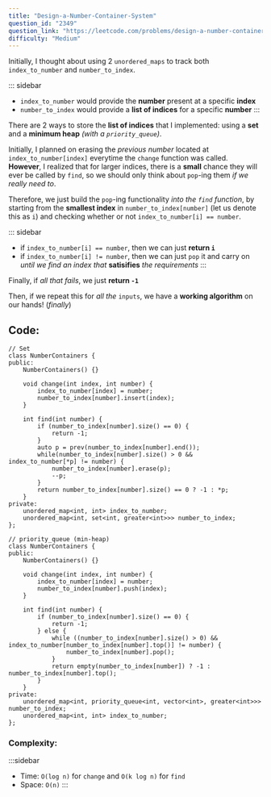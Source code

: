 ```yaml
---
title: "Design-a-Number-Container-System"
question_id: "2349"
question_link: "https://leetcode.com/problems/design-a-number-container-system/"
difficulty: "Medium"
---
```


Initially, I thought about using 2 `unordered_maps` to track both `index_to_number` and `number_to_index`.

::: sidebar
- `index_to_number` would provide the **number** present at a specific **index**
- `number_to_index` would provide a **list of indices** for a specific **number**
:::

There are 2 ways to store the **list of indices** that I implemented: using a **set** and a **minimum heap** *(with a `priority_queue`)*.

Initially, I planned on erasing the *previous number* located at `index_to_number[index]` everytime the `change` function was called.
**However**, I realized that for larger indices, there is a **small** chance they will ever be called by `find`, 
so we should only think about `pop`-ing them *if we really need to*.

Therefore, we just build the `pop`-ing functionality *into the `find` function*, by starting from the **smallest index** in `number_to_index[number]`
(let us denote this as `i`)
and checking whether or not `index_to_number[i] == number`.

::: sidebar
- if `index_to_number[i] == number`, then we can just **return `i`**
- if `index_to_number[i] != number`, then we can just `pop` it and carry on *until we find an index that* **satisifies** *the requirements*
:::

Finally, if *all that fails*, we just **return `-1`**

Then, if we repeat this for *all the* `inputs`, we have a **working algorithm** on our hands! (*finally*)

## Code<span>:</span>

```{.cpp}
// Set
class NumberContainers {
public:
    NumberContainers() {}
    
    void change(int index, int number) {
        index_to_number[index] = number;
        number_to_index[number].insert(index);
    }
    
    int find(int number) {
        if (number_to_index[number].size() == 0) {
            return -1;
        }
        auto p = prev(number_to_index[number].end());
        while(number_to_index[number].size() > 0 && index_to_number[*p] != number) {
            number_to_index[number].erase(p);
            --p;
        }
        return number_to_index[number].size() == 0 ? -1 : *p;
    }
private:
    unordered_map<int, int> index_to_number;  
    unordered_map<int, set<int, greater<int>>> number_to_index;
};

// priority_queue (min-heap)
class NumberContainers {
public:
    NumberContainers() {}
    
    void change(int index, int number) {
        index_to_number[index] = number;
        number_to_index[number].push(index);
    }
    
    int find(int number) {
        if (number_to_index[number].size() == 0) {
            return -1;
        } else {
            while ((number_to_index[number].size() > 0) && index_to_number[number_to_index[number].top()] != number) {
                number_to_index[number].pop();
            }
            return empty(number_to_index[number]) ? -1 : number_to_index[number].top();
        }
    }
private:
    unordered_map<int, priority_queue<int, vector<int>, greater<int>>> number_to_index;
    unordered_map<int, int> index_to_number;
};
```

### Complexity<span>:</span>

:::sidebar
- Time: `O(log n)` for `change` and `O(k log n)` for `find`
- Space: `O(n)`
:::
